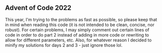 ## Advent of Code 2022

This year, I'm trying to the problems as fast as possible, so please keep that in mind when reading this code (it is not intended to be clean, concise, nor robust).
For certain problems, I may simply comment out certain lines of code in order to do part 2 instead of adding in more code or rewriting to allow for different parameters, etc.
Also, for whatever reason I decided to minify my solutions for days 2 and 3 - just ignore those lol.
